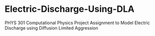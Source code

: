 # Electric-Discharge-Using-DLA
PHYS 301 Computational Physics Project Assignment to Model Electric Discharge using Diffusion Limited Aggression

